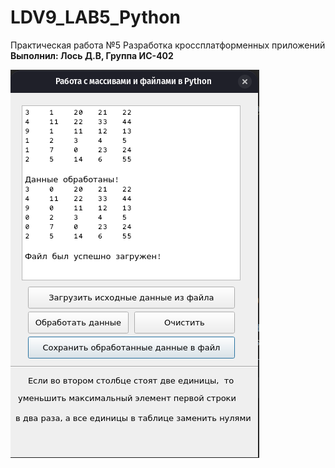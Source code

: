 # LDV9_LAB5_Python

Практическая работа №5 Разработка кроссплатформенных приложений <br />
**Выполнил: Лось Д.В, Группа ИС-402**

![Screenshot](screenshot2.png)
